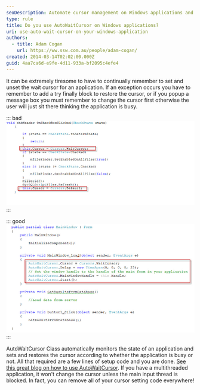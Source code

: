 ```yaml
---
seoDescription: Automate cursor management on Windows applications and simplify your code with AutoWaitCursor, a class that sets and restores cursors according to application busy status.
type: rule
title: Do you use AutoWaitCursor on Windows applications?
uri: use-auto-wait-cursor-on-your-windows-application
authors:
  - title: Adam Cogan
    url: https://ww.ssw.com.au/people/adam-cogan/
created: 2014-03-14T02:02:00.000Z
guid: 4aa7ca6d-e9fe-4d11-933a-bf2095c4efe4
---
```


It can be extremely tiresome to have to continually remember to set and unset the wait cursor for an application. If an exception occurs you have to remember to add a try finally block to restore the cursor, or if you popup a message box you must remember to change the cursor first otherwise the user will just sit there thinking the application is busy.

<!--endintro-->

::: bad
![Figure: Bad example - Cursor set manually](autowaitcursor_bad.jpg)
:::

::: good
![Figure: Good example - Implemented AutoWaitCursor](autowaitcursor_good.jpg)
:::

AutoWaitCursor Class automatically monitors the state of an application and sets and restores the cursor according to whether the application is busy or not. All that required are a few lines of setup code and you are done. [See this great blog on how to use AutoWaitCursor](http://snipplr.com/view/24851/). If you have a multithreaded application, it won't change the cursor unless the main input thread is blocked. In fact, you can remove all of your cursor setting code everywhere!
